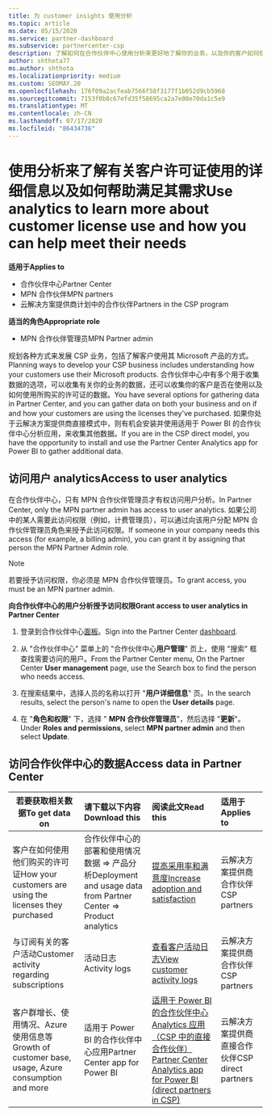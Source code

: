 ```yaml
---
title: 为 customer insights 使用分析
ms.topic: article
ms.date: 05/15/2020
ms.service: partner-dashboard
ms.subservice: partnercenter-csp
description: 了解如何在合作伙伴中心使用分析来更好地了解你的业务，以及你的客户如何使用你购买的许可证。
author: shthota77
ms.author: shthota
ms.localizationpriority: medium
ms.custom: SEOMAY.20
ms.openlocfilehash: 176f09a2acfeab7566f58f3177f1b052d9cb5968
ms.sourcegitcommit: 7153f0b8c67efd35f58695ca2a7e00e70da1c5e9
ms.translationtype: MT
ms.contentlocale: zh-CN
ms.lasthandoff: 07/17/2020
ms.locfileid: "86434736"
---
```

# <a name="use-analytics-to-learn-more-about-customer-license-use-and-how-you-can-help-meet-their-needs"></a><span data-ttu-id="85eb3-103">使用分析来了解有关客户许可证使用的详细信息以及如何帮助满足其需求</span><span class="sxs-lookup"><span data-stu-id="85eb3-103">Use analytics to learn more about customer license use and how you can help meet their needs</span></span>

<span data-ttu-id="85eb3-104">**适用于**</span><span class="sxs-lookup"><span data-stu-id="85eb3-104">**Applies to**</span></span>

- <span data-ttu-id="85eb3-105">合作伙伴中心</span><span class="sxs-lookup"><span data-stu-id="85eb3-105">Partner Center</span></span>
- <span data-ttu-id="85eb3-106">MPN 合作伙伴</span><span class="sxs-lookup"><span data-stu-id="85eb3-106">MPN partners</span></span>
- <span data-ttu-id="85eb3-107">云解决方案提供商计划中的合作伙伴</span><span class="sxs-lookup"><span data-stu-id="85eb3-107">Partners in the CSP program</span></span>

<span data-ttu-id="85eb3-108">**适当的角色**</span><span class="sxs-lookup"><span data-stu-id="85eb3-108">**Appropriate role**</span></span>

- <span data-ttu-id="85eb3-109">MPN 合作伙伴管理员</span><span class="sxs-lookup"><span data-stu-id="85eb3-109">MPN Partner admin</span></span>

<span data-ttu-id="85eb3-110">规划各种方式来发展 CSP 业务，包括了解客户使用其 Microsoft 产品的方式。</span><span class="sxs-lookup"><span data-stu-id="85eb3-110">Planning ways to develop your CSP business includes understanding how your customers use their Microsoft products.</span></span> <span data-ttu-id="85eb3-111">合作伙伴中心中有多个用于收集数据的选项，可以收集有关你的业务的数据，还可以收集你的客户是否在使用以及如何使用所购买的许可证的数据。</span><span class="sxs-lookup"><span data-stu-id="85eb3-111">You have several options for gathering data in Partner Center, and you can gather data on both your business and on if and how your customers are using the licenses they've purchased.</span></span> <span data-ttu-id="85eb3-112">如果你处于云解决方案提供商直接模式中，则有机会安装并使用适用于 Power BI 的合作伙伴中心分析应用，来收集其他数据。</span><span class="sxs-lookup"><span data-stu-id="85eb3-112">If you are in the CSP direct model, you have the opportunity to install and use the Partner Center Analytics app for Power BI to gather additional data.</span></span>

## <a name="access-to-user-analytics"></a><span data-ttu-id="85eb3-113">访问用户 analytics</span><span class="sxs-lookup"><span data-stu-id="85eb3-113">Access to user analytics</span></span>

<span data-ttu-id="85eb3-114">在合作伙伴中心，只有 MPN 合作伙伴管理员才有权访问用户分析。</span><span class="sxs-lookup"><span data-stu-id="85eb3-114">In Partner Center, only the MPN partner admin has access to user analytics.</span></span> <span data-ttu-id="85eb3-115">如果公司中的某人需要此访问权限（例如，计费管理员），可以通过向该用户分配 MPN 合作伙伴管理员角色来授予此访问权限。</span><span class="sxs-lookup"><span data-stu-id="85eb3-115">If someone in your company needs this access (for example, a billing admin), you can grant it by assigning that person the MPN Partner Admin role.</span></span>

>[!NOTE] 
><span data-ttu-id="85eb3-116">若要授予访问权限，你必须是 MPN 合作伙伴管理员。</span><span class="sxs-lookup"><span data-stu-id="85eb3-116">To grant access, you must be an MPN partner admin.</span></span>

<span data-ttu-id="85eb3-117">**向合作伙伴中心的用户分析授予访问权限**</span><span class="sxs-lookup"><span data-stu-id="85eb3-117">**Grant access to user analytics in Partner Center**</span></span> 

1. <span data-ttu-id="85eb3-118">登录到合作伙伴中心[面板](https://partner.microsoft.com/dashboard)。</span><span class="sxs-lookup"><span data-stu-id="85eb3-118">Sign into the Partner Center [dashboard](https://partner.microsoft.com/dashboard).</span></span>

2. <span data-ttu-id="85eb3-119">从 "合作伙伴中心" 菜单上的 "合作伙伴中心**用户管理**" 页上，使用 "搜索" 框查找需要访问的用户。</span><span class="sxs-lookup"><span data-stu-id="85eb3-119">From the Partner Center menu, On the Partner Center **User management** page, use the Search box to find the person who needs access.</span></span>
2.  <span data-ttu-id="85eb3-120">在搜索结果中，选择人员的名称以打开 "**用户详细信息**" 页。</span><span class="sxs-lookup"><span data-stu-id="85eb3-120">In the search results, select the person's name to open the **User details** page.</span></span>
3.  <span data-ttu-id="85eb3-121">在 "**角色和权限**" 下，选择 " **MPN 合作伙伴管理员**"，然后选择 "**更新**"。</span><span class="sxs-lookup"><span data-stu-id="85eb3-121">Under **Roles and permissions**, select **MPN partner admin** and then select **Update**.</span></span>

 
## <a name="access-data-in-partner-center"></a><span data-ttu-id="85eb3-122">访问合作伙伴中心的数据</span><span class="sxs-lookup"><span data-stu-id="85eb3-122">Access data in Partner Center</span></span>

|<span data-ttu-id="85eb3-123">**若要获取相关数据**</span><span class="sxs-lookup"><span data-stu-id="85eb3-123">**To get data on**</span></span>   |<span data-ttu-id="85eb3-124">**请下载以下内容**</span><span class="sxs-lookup"><span data-stu-id="85eb3-124">**Download this**</span></span>   |<span data-ttu-id="85eb3-125">**阅读此文**</span><span class="sxs-lookup"><span data-stu-id="85eb3-125">**Read this**</span></span>   | <span data-ttu-id="85eb3-126">**适用于**</span><span class="sxs-lookup"><span data-stu-id="85eb3-126">**Applies to**</span></span>    |
|---------------------|:-----------------------|:---------------|:--------------|
|<span data-ttu-id="85eb3-127">客户在如何使用他们购买的许可证</span><span class="sxs-lookup"><span data-stu-id="85eb3-127">How your customers are using the licenses they purchased</span></span>   |<span data-ttu-id="85eb3-128">合作伙伴中心的部署和使用情况数据 => 产品分析</span><span class="sxs-lookup"><span data-stu-id="85eb3-128">Deployment and usage data from Partner Center => Product analytics</span></span>   |[<span data-ttu-id="85eb3-129">提高采用率和满意度</span><span class="sxs-lookup"><span data-stu-id="85eb3-129">Increase adoption and satisfaction</span></span>](increasing-adoption-and-satisfaction.md)|<span data-ttu-id="85eb3-130">云解决方案提供商合作伙伴</span><span class="sxs-lookup"><span data-stu-id="85eb3-130">CSP partners</span></span>|
|<span data-ttu-id="85eb3-131">与订阅有关的客户活动</span><span class="sxs-lookup"><span data-stu-id="85eb3-131">Customer activity regarding subscriptions</span></span>   |<span data-ttu-id="85eb3-132">活动日志</span><span class="sxs-lookup"><span data-stu-id="85eb3-132">Activity logs</span></span>   |[<span data-ttu-id="85eb3-133">查看客户活动日志</span><span class="sxs-lookup"><span data-stu-id="85eb3-133">View customer activity logs</span></span>](activity-logs.md)|<span data-ttu-id="85eb3-134">云解决方案提供商合作伙伴</span><span class="sxs-lookup"><span data-stu-id="85eb3-134">CSP partners</span></span>   |
|<span data-ttu-id="85eb3-135">客户群增长、使用情况、Azure 使用信息等</span><span class="sxs-lookup"><span data-stu-id="85eb3-135">Growth of customer base, usage, Azure consumption and more</span></span>   |<span data-ttu-id="85eb3-136">适用于 Power BI 的合作伙伴中心应用</span><span class="sxs-lookup"><span data-stu-id="85eb3-136">Partner Center app for Power BI</span></span>   |[<span data-ttu-id="85eb3-137">适用于 Power BI 的合作伙伴中心 Analytics 应用（CSP 中的直接合作伙伴）</span><span class="sxs-lookup"><span data-stu-id="85eb3-137">Partner Center Analytics app for Power BI (direct partners in CSP)</span></span>](power-bi-app-for-direct-partners.md)|<span data-ttu-id="85eb3-138">云解决方案提供商直接合作伙伴</span><span class="sxs-lookup"><span data-stu-id="85eb3-138">CSP direct partners</span></span>|






